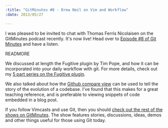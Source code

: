 ```yaml
--- 
:title: "GitMinutes #8 - Drew Neil on Vim and Workflow"
:date: 2013/05/27

---
```


I was pleased to be invited to chat with Thomas Ferris Nicolaisen on the GitMinutes podcast recently. It's now live! Head over to [Episode #8 of Git Minutes][8] and have a listen.

[8]: http://episodes.gitminutes.com/2013/05/gitminutes-08-drew-neil-on-vim-and.html


READMORE

We discussed at length the Fugitive plugin by Tim Pope, and how it can be incorporated into your daily workflow with git. For more details, check out my [5 part series on the Fugitive plugin][series].

We also talked about how the [Github compare view][compare] can be used to tell the story of the evolution of a codebase. I've found that this makes for a great teaching reference, and is preferable to viewing snippets of code embedded in a blog post.

If you follow Vimcasts and use Git, then you should [check out the rest of the shows on GitMinutes][episodes]. The show features stories, discussions, ideas, demos and other things useful for those using Git today.

[series]: http://vimcasts.org/blog/2011/05/the-fugitive-series/
[compare]: https://github.com/blog/612-introducing-github-compare-view
[episodes]: http://episodes.gitminutes.com/